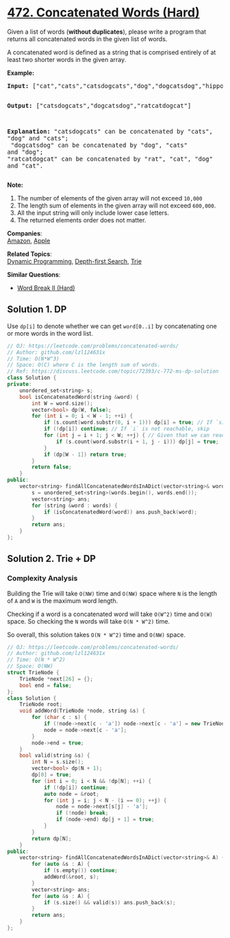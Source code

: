 # [472. Concatenated Words (Hard)](https://leetcode.com/problems/concatenated-words/)

Given a list of words (<b>without duplicates</b>), please write a program that returns all concatenated words in the given list of words.
<p>A concatenated word is defined as a string that is comprised entirely of at least two shorter words in the given array.</p>

<p><b>Example:</b><br>
</p><pre><b>Input:</b> ["cat","cats","catsdogcats","dog","dogcatsdog","hippopotamuses","rat","ratcatdogcat"]

<b>Output:</b> ["catsdogcats","dogcatsdog","ratcatdogcat"]

<b>Explanation:</b> "catsdogcats" can be concatenated by "cats", "dog" and "cats"; <br> "dogcatsdog" can be concatenated by "dog", "cats" and "dog"; <br>"ratcatdogcat" can be concatenated by "rat", "cat", "dog" and "cat".
</pre>
<p></p>

<p><b>Note:</b><br>
</p><ol>
<li>The number of elements of the given array will not exceed <code>10,000 </code>
</li><li>The length sum of elements in the given array will not exceed <code>600,000</code>. </li>
<li>All the input string will only include lower case letters.</li>
<li>The returned elements order does not matter. </li>
</ol>
<p></p>

**Companies**:  
[Amazon](https://leetcode.com/company/amazon), [Apple](https://leetcode.com/company/apple)

**Related Topics**:  
[Dynamic Programming](https://leetcode.com/tag/dynamic-programming/), [Depth-first Search](https://leetcode.com/tag/depth-first-search/), [Trie](https://leetcode.com/tag/trie/)

**Similar Questions**:
* [Word Break II (Hard)](https://leetcode.com/problems/word-break-ii/)

## Solution 1. DP

Use `dp[i]` to denote whether we can get `word[0..i]` by concatenating one or more words in the word list.

```cpp
// OJ: https://leetcode.com/problems/concatenated-words/
// Author: github.com/lzl124631x
// Time: O(N*W^3)
// Space: O(C) where C is the length sum of words.
// Ref: https://discuss.leetcode.com/topic/72393/c-772-ms-dp-solution
class Solution {
private:
    unordered_set<string> s;
    bool isConcatenatedWord(string &word) {
        int W = word.size();
        vector<bool> dp(W, false);
        for (int i = 0; i < W - 1; ++i) {
            if (s.count(word.substr(0, i + 1))) dp[i] = true; // If `s[0..i]` is in the word list, we mark `i` as reachable.
            if (!dp[i]) continue; // If `i` is not reachable, skip
            for (int j = i + 1; j < W; ++j) { // Given that we can reach `i`, we see if we can reach `j` via string `s[(i+1)..(j)]`.
                if (s.count(word.substr(i + 1, j - i))) dp[j] = true;
            }
            if (dp[W - 1]) return true;
        }
        return false;
    }
public:
    vector<string> findAllConcatenatedWordsInADict(vector<string>& words) {
        s = unordered_set<string>(words.begin(), words.end());
        vector<string> ans;
        for (string &word : words) {
            if (isConcatenatedWord(word)) ans.push_back(word);
        }
        return ans;
    }
};
```


## Solution 2. Trie + DP

### Complexity Analysis

Building the Trie will take `O(NW)` time and `O(NW)` space where `N` is the length of `A` and `W` is the maximum word length.

Checking if a word is a concatenated word will take `O(W^2)` time and `O(W)` space. So checking the `N` words will take `O(N * W^2)` time.

So overall, this solution takes `O(N * W^2)` time and `O(NW)` space.

```cpp
// OJ: https://leetcode.com/problems/concatenated-words/
// Author: github.com/lzl124631x
// Time: O(N * W^2)
// Space: O(NW)
struct TrieNode {
    TrieNode *next[26] = {};
    bool end = false;
};
class Solution {
    TrieNode root;
    void addWord(TrieNode *node, string &s) {
        for (char c : s) {
            if (!node->next[c - 'a']) node->next[c - 'a'] = new TrieNode();
            node = node->next[c - 'a'];
        }
        node->end = true;
    }
    bool valid(string &s) {
        int N = s.size();
        vector<bool> dp(N + 1);
        dp[0] = true;
        for (int i = 0; i < N && !dp[N]; ++i) {
            if (!dp[i]) continue;
            auto node = &root;
            for (int j = i; j < N - (i == 0); ++j) {
                node = node->next[s[j] - 'a'];
                if (!node) break;
                if (node->end) dp[j + 1] = true;
            }
        }
        return dp[N];
    }
public:
    vector<string> findAllConcatenatedWordsInADict(vector<string>& A) {
        for (auto &s : A) {
            if (s.empty()) continue;
            addWord(&root, s);
        }
        vector<string> ans;
        for (auto &s : A) {
            if (s.size() && valid(s)) ans.push_back(s);
        }
        return ans;
    }
};
```